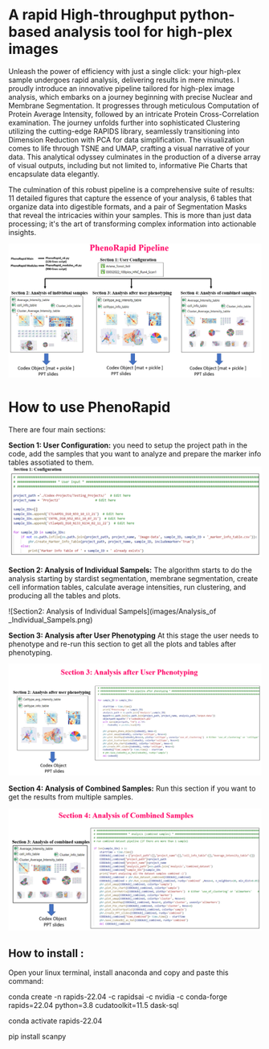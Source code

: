 # A rapid High-throughput python-based analysis tool for high-plex images
 Unleash the power of efficiency with just a single click: your high-plex sample undergoes rapid analysis, delivering results in mere minutes. I proudly introduce an innovative pipeline tailored for high-plex image analysis, which embarks on a journey beginning with precise Nuclear and Membrane Segmentation. It progresses through meticulous Computation of Protein Average Intensity, followed by an intricate Protein Cross-Correlation examination. The journey unfolds further into sophisticated Clustering utilizing the cutting-edge RAPIDS library, seamlessly transitioning into Dimension Reduction with PCA for data simplification. The visualization comes to life through TSNE and UMAP, crafting a visual narrative of your data. This analytical odyssey culminates in the production of a diverse array of visual outputs, including but not limited to, informative Pie Charts that encapsulate data elegantly.

The culmination of this robust pipeline is a comprehensive suite of results: 11 detailed figures that capture the essence of your analysis, 6 tables that organize data into digestible formats, and a pair of Segmentation Masks that reveal the intricacies within your samples. This is more than just data processing; it's the art of transforming complex information into actionable insights.

![Pipeline Diagram](images/PhenoRapid_pipeline.png)


# How to use PhenoRapid

There are four main sections:

**Section 1: User Configuration:** you need to setup the project path in the code, add the samples that you want to analyze and prepare the marker info tables assotiated to them.   
![Section1: User Configuration](images/User_config.png)

**Section 2: Analysis of Individual Sampels:** The algorithm starts to do the analysis starting by stardist segmentation, membrane segmentation, create cell information tables, calculate average intensities, run clustering, and producing all the tables and plots.

![Section2: Analysis of Individual Sampels](images/Analysis_of _Individual_Sampels.png)

**Section 3: Analysis after User Phenotyping** At this stage the user needs to phenotype and re-run this section to get all the plots and tables after phenotyping.

![Section3: Analysis after phenotype](images/Analysis_after_phenotype.png)

**Section 4: Analysis of Combined Samples:** Run this section if you want to get the results from multiple samples. 

![Section4: Analysis_of_combined_samples](images/Analysis_of_combined_samples.png)


## How to install :  

Open your linux terminal, install anaconda and copy and paste this command:

conda create -n rapids-22.04 -c rapidsai -c nvidia -c conda-forge \
    rapids=22.04 python=3.8 cudatoolkit=11.5 dask-sql

conda activate rapids-22.04

pip install scanpy





